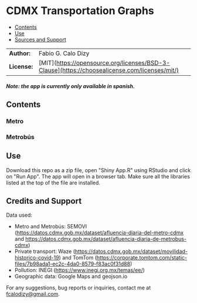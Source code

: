 # CDMX Transportation Graphs
- [Contents](#contents)
- [Use](#use)
- [Sources and Support](#sources-and-support)

|              |                                                                                                  |
|--------------|--------------------------------------------------------------------------------------------------|
| **Author:**  | Fabio G. Calo Dizy                                                                               |
| **License:** | [MIT](https://opensource.org/licenses/BSD-3-Clause](https://choosealicense.com/licenses/mit/)    |

##### Note: the app is currently only available in spanish.

## Contents


### Metro


### Metrobús


### 

## Use
Download this repo as a zip file, open "Shiny App.R" using RStudio and click on "Run App". 
The app will open in a browser tab. Make sure all the libraries listed at the top of the file
are installed.

## Credits and Support
Data used:

- Metro and Metrobús: SEMOVI (https://datos.cdmx.gob.mx/dataset/afluencia-diaria-del-metro-cdmx and https://datos.cdmx.gob.mx/dataset/afluencia-diaria-de-metrobus-cdmx)
- Private transport:  Waze (https://datos.cdmx.gob.mx/dataset/movilidad-historico-covid-19) and TomTom (https://corporate.tomtom.com/static-files/7b98ada1-ec2c-4da0-8579-f83ac0f31d88)
- Pollution: INEGI (https://www.inegi.org.mx/temas/ee/)
- Geographic data: Google Maps and geojson.io

For any suggestions, bug reports or inquiries, contact me at fcalodizy@gmail.com.
